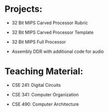 # Projects:

* 32 Bit MIPS Carved Processor Rubric

* 32 Bit MIPS Carved Processor Template

* 32 Bit MIPS Full Processor

* Assembly DDR with additional code for audio



# Teaching Material:

* CSE 241: Digital Circuits
  
* CSE 341: Computer Organization
  
* CSE 490: Computer Architecture
